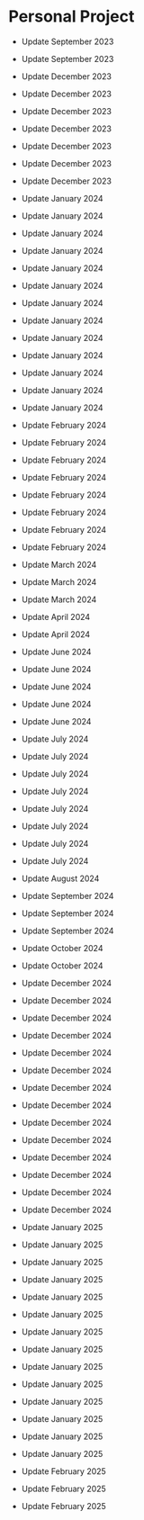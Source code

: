 # Personal Project

- Update September 2023

- Update September 2023

- Update December 2023

- Update December 2023

- Update December 2023

- Update December 2023

- Update December 2023

- Update December 2023

- Update December 2023

- Update January 2024

- Update January 2024

- Update January 2024

- Update January 2024

- Update January 2024

- Update January 2024

- Update January 2024

- Update January 2024

- Update January 2024

- Update January 2024

- Update January 2024

- Update January 2024

- Update January 2024

- Update February 2024

- Update February 2024

- Update February 2024

- Update February 2024

- Update February 2024

- Update February 2024

- Update February 2024

- Update February 2024

- Update March 2024

- Update March 2024

- Update March 2024

- Update April 2024

- Update April 2024

- Update June 2024

- Update June 2024

- Update June 2024

- Update June 2024

- Update June 2024

- Update July 2024

- Update July 2024

- Update July 2024

- Update July 2024

- Update July 2024

- Update July 2024

- Update July 2024

- Update July 2024

- Update August 2024

- Update September 2024

- Update September 2024

- Update September 2024

- Update October 2024

- Update October 2024

- Update December 2024

- Update December 2024

- Update December 2024

- Update December 2024

- Update December 2024

- Update December 2024

- Update December 2024

- Update December 2024

- Update December 2024

- Update December 2024

- Update December 2024

- Update December 2024

- Update December 2024

- Update December 2024

- Update January 2025

- Update January 2025

- Update January 2025

- Update January 2025

- Update January 2025

- Update January 2025

- Update January 2025

- Update January 2025

- Update January 2025

- Update January 2025

- Update January 2025

- Update January 2025

- Update January 2025

- Update January 2025

- Update February 2025

- Update February 2025

- Update February 2025
